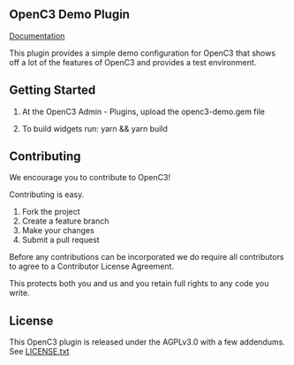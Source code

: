 ## OpenC3 Demo Plugin

[Documentation](https://openc3.com)

This plugin provides a simple demo configuration for OpenC3 that shows off a lot of the features of OpenC3 and provides a test environment.

## Getting Started

1.  At the OpenC3 Admin - Plugins, upload the openc3-demo.gem file

2. To build widgets run: yarn && yarn build

## Contributing

We encourage you to contribute to OpenC3!

Contributing is easy.

1. Fork the project
2. Create a feature branch
3. Make your changes
4. Submit a pull request

Before any contributions can be incorporated we do require all contributors to agree to a Contributor License Agreement.

This protects both you and us and you retain full rights to any code you write.

## License

This OpenC3 plugin is released under the AGPLv3.0 with a few addendums. See [LICENSE.txt](LICENSE.txt)
